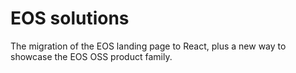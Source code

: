 # EOS solutions

The migration of the EOS landing page to React, plus a new way to showcase the EOS OSS product family.

